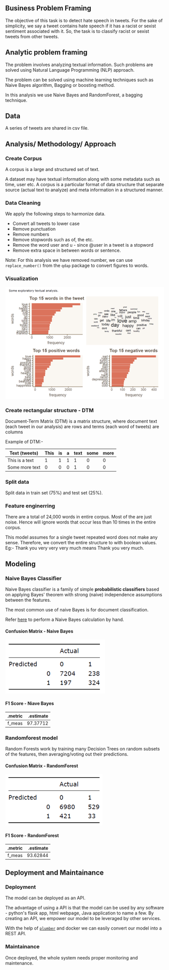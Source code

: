 
## Business Problem Framing

The objective of this task is to detect hate speech in tweets. For the sake of simplicity, we say a tweet contains hate speech if it has a racist or sexist sentiment associated with it. So, the task is to classify racist or sexist tweets from other tweets.

## Analytic problem framing

The problem involves analyzing textual information. Such problems are solved using Natural Language Programming (NLP) approach.

The problem can be solved using machine learning techniques such as Naive Bayes algorithm, Bagging or boosting method.

In this analysis we use Naive Bayes and RandomForest, a bagging technique.

## Data

A series of tweets are shared in csv file.

## Analysis/ Methodology/ Approach

### Create Corpus

A corpus is a large and structured set of text. 

A dataset may have textual information along with some metadata such as time, user etc. A corpus is a particular format of data structure that separate source (actual text to analyze) and meta information in a structured manner.

### Data Cleaning

We apply the following steps to harmonize data.

- Convert all tweets to lower case
- Remove punctuation
- Remove numbers
- Remove stopwords such as of, the etc.
- Remove the word user and u - since @user in a tweet is a stopword
- Remove extra space in between words or sentence.

Note: For this analysis we have removed number, we can use `replace_number()` from the `qdap` package to convert figures to words.

### Visualization

![](https://github.com/vasim07/AnalyticsVidhyaDataHack/blob/master/Twitter%20Sentiment/imagaes/visual.PNG)

### Create rectangular structure  - DTM

Document-Term Matrix (DTM) is a matrix structure, where document text (each tweet in our analysis) are rows and terms (each word of tweets) are columns

Example of DTM:-

| Text (tweets)  | This | is | a | text | some | more |
|----------------|------|----|---|------|------|------|
| This is a text | 1    | 1  | 1 | 1    | 0    | 0    |
| Some more text | 0    | 0  | 0 | 1    | 0    | 0    |


### Split data 

Split data in train set (75%) and test set (25%).

### Feature enginerring

There are a total of 24,000 words in entire corpus. Most of the are just noise. Hence will ignore words that occur less than 10 times in the entire corpus.

This model assumes for a single tweet repeated word does not make any sense. Therefore, we convert the entire structure to with boolean values.
Eg:- Thank you very very very much means Thank you very much.

## Modeling

### Naive Bayes Classifier

Naive Bayes classifier is a family of simple **probabilistic classifiers** based on applying Bayes' theorem with strong (naive) independence assumptions between the features.

The most common use of naive Bayes is for document classification.

Refer [here](http://www.learnbymarketing.com/methods/naive-bayes-classification/#nb-by-hand) to perform a Naive Bayes calculation by hand.



#### Confusion Matrix - Naive Bayes

![](https://github.com/vasim07/AnalyticsVidhyaDataHack/blob/master/Twitter%20Sentiment/imagaes/conmatrixnb.PNG) 

#### F1 Score - Niave Bayes

|.metric | .estimate|
|:-------|---------:|
|f_meas  | 97.37712 |

### Randomforest model

Random Forests work by training many Decision Trees on random subsets of the features, then averaging/voting out their predictions.

#### Confusion Matrix - RandomForest

![](https://github.com/vasim07/AnalyticsVidhyaDataHack/blob/master/Twitter%20Sentiment/imagaes/conmatrixrf.PNG) 

#### F1 Score - RandomForest

|.metric | .estimate|
|:-------|---------:|
|f_meas  | 93.62844 |

## Deployment and Maintainance

### Deployment

The model can be deployed as an API.  

The advantage of using a API is that the model can be used by any software - python's flask app, html webpage, Java application to name a few. By creating an API, we empower our model to be leveraged by other services.  

With the help of [`plumber`](https://www.rplumber.io/) and docker we can easily convert our model into a REST API.

### Maintainance

Once deployed, the whole system needs proper monitoring and maintenance. 
